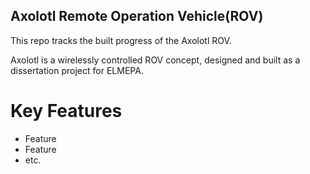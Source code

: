 ## Axolotl Remote Operation Vehicle(ROV)

This repo tracks the built progress of the Axolotl ROV.

Axolotl is a wirelessly controlled ROV concept, designed and built as a dissertation project for ELMEPA.

# Key Features
* Feature
* Feature
* etc.

